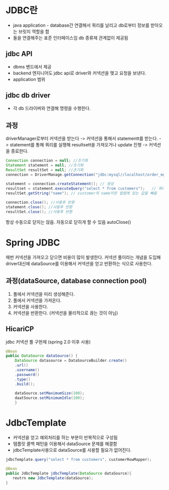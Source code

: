 
# JDBC란
- java application - database간 연결해서 쿼리를 날리고 db로부터 정보를 받아오는 브릿지 역할을 함
- 둘을 연결해주는 표준 인터페이스임 db 종류제 관계없이 제공됨

##  jdbc API
- dbms 벤드에서 제공 
- backend 엔지니어도 jdbc api로 driver와 커넥션을 맺고 요청을 보낸다.
- application 범위
## jdbc db driver
- 각 db 드라이버와 연결해 명령을 수행한다.

## 과정
driverManager로부터 커넥션을 받는다 -> 커넥션을 통해서 statementt를 받는다. 
-> statement를 통해 쿼리를 실행해 resultsett을 가져오거나 update 진행
-> 커넥션을 종료한다.

```java
Connection connection = null; //초기화
Statement statement = null; //초기화
ResultSet resultSet = null; //초기화
connection = DriverManage.getConnection("jdbc:mysql//localhost/order_mgmt", "root","password")

statement = connection.createStatement(); // 생성
resultset = statement.executeQuery("select * from customers");   // 쿼리 실행
resultSet.getString("name"); // customer의 name이란 컬럼에 있는 값을 빼옴
    
connection.close(); //사용후 반환
statement.close(); //사용후 반환
resultSet.close(); //사용후 반환
```

항상 수동으로 닫지는 않음. 자동으로 닫히게 할 수 있음 autoClose()

# Spring JDBC
매번 커넥션을 가져오고 닫으면 비용이 많이 발생한다. 
커넥션 풀이라는 개념을 도입해 driver대신에 dataSource를 이용해서 커넥션을 얻고 반환하는 식으로 사용한다.

## 과정(dataSource, database connection pool)
1. 풀에서 커넥션을 미리 생성해준다.
2. 풀에서 커넥션을 가져온다.
3. 커넥션을 사용한다.
4. 커넥션을 반환한다. (커넥션을 물리적으로 끊는 것이 아님)

## HicariCP
jdbc 커넥션 풀 구현체 (spring 2.0 이후 사용)

```java
@Bean
public DataSource dataSource() {
	DataSource datasource = DataSourceBuilder.create()
    .url()
    .username()
    .password()
    .type()
    .build();
	
	dataSource.setMaximumSize(100);
	daatSource.setMinimumIdle(100);
    }
```
# JdbcTemplate
- 커넥션을 얻고 예외처리를 하는 부분이 반복적으로 구성됨
- 템플릿 콜백 패턴을 이용해서 dataSource 문제를 해결함
- jdbcTemplate사용으로 dataSource를 사용할 필요가 없어진다.
 ```java
jdbcTemplate.query("select * from customers", customerRowMapper);

@Bean
public JdbcTemplate jdbcTemplate(DataSource dataSource){
	reutrn new JdbcTemplate(dataSource);
}
```

